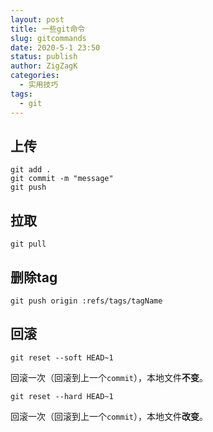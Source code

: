 ```yaml
---
layout: post
title: 一些git命令
slug: gitcommands
date: 2020-5-1 23:50
status: publish
author: ZigZagK
categories: 
  - 实用技巧
tags:
  - git
---
```


## 上传

```shell
git add .
git commit -m "message"
git push
```

## 拉取

```shell
git pull
```

## 删除tag

```shell
git push origin :refs/tags/tagName
```

## 回滚

```shell
git reset --soft HEAD~1
```

回滚一次（回滚到上一个`commit`），本地文件**不变**。

```shell
git reset --hard HEAD~1
```

回滚一次（回滚到上一个`commit`），本地文件**改变**。